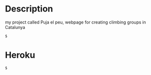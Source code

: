# Description

my project called Puja el peu, webpage for creating climbing groups in Catalunya

```
$ 
```
# Heroku

```
$ 
```
